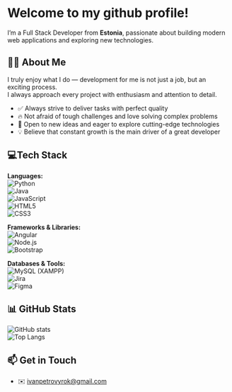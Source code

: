 # Welcome to my github profile!
I’m a Full Stack Developer from **Estonia**, passionate about building modern web applications and exploring new technologies.  

## 👨‍💻 About Me
I truly enjoy what I do — development for me is not just a job, but an exciting process.  
I always approach every project with enthusiasm and attention to detail.  

- ✅ Always strive to deliver tasks with perfect quality  
- 🔥 Not afraid of tough challenges and love solving complex problems  
- 🚀 Open to new ideas and eager to explore cutting-edge technologies  
- 💡 Believe that constant growth is the main driver of a great developer  

## 💻Tech Stack

**Languages:**  
![Python](https://img.shields.io/badge/-Python-3776AB?logo=python&logoColor=fff)  
![Java](https://img.shields.io/badge/-Java-007396?logo=java&logoColor=fff)  
![JavaScript](https://img.shields.io/badge/-JavaScript-F7DF1E?logo=javascript&logoColor=000)  
![HTML5](https://img.shields.io/badge/-HTML5-E34F26?logo=html5&logoColor=fff)  
![CSS3](https://img.shields.io/badge/-CSS3-1572B6?logo=css3&logoColor=fff)  

**Frameworks & Libraries:**  
![Angular](https://img.shields.io/badge/-Angular-DD0031?logo=angular&logoColor=fff)  
![Node.js](https://img.shields.io/badge/-Node.js-339933?logo=node.js&logoColor=fff)  
![Bootstrap](https://img.shields.io/badge/-Bootstrap-7952B3?logo=bootstrap&logoColor=fff)  

**Databases & Tools:**  
![MySQL (XAMPP)](https://img.shields.io/badge/-MySQL-4479A1?logo=mysql&logoColor=fff)  
![Jira](https://img.shields.io/badge/-Jira-0052CC?logo=jira&logoColor=fff)  
![Figma](https://img.shields.io/badge/-Figma-F24E1E?logo=figma&logoColor=fff)  

## 📊 GitHub Stats
![GitHub stats](https://github-readme-stats.vercel.app/api?username=KRAKENN8&show_icons=true&theme=tokyonight)  
![Top Langs](https://github-readme-stats.vercel.app/api/top-langs/?username=KRAKENN8&layout=compact&theme=tokyonight)  

## 📫 Get in Touch
- ✉️ ivanpetrovyrok@gmail.com 
